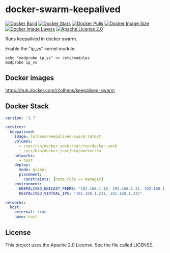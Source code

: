 # docker-swarm-keepalived
[![Docker Build](https://img.shields.io/docker/cloud/build/lolhens/keepalived-swarm)](https://hub.docker.com/r/lolhens/keepalived-swarm/builds)
[![Docker Stars](https://img.shields.io/docker/stars/lolhens/keepalived-swarm)](https://hub.docker.com/r/lolhens/keepalived-swarm)
[![Docker Pulls](https://img.shields.io/docker/pulls/lolhens/keepalived-swarm)](https://hub.docker.com/r/lolhens/keepalived-swarm)
[![Docker Image Size](https://img.shields.io/docker/image-size/lolhens/keepalived-swarm)](https://hub.docker.com/r/lolhens/keepalived-swarm)
[![Docker Image Layers](https://img.shields.io/microbadger/layers/lolhens/keepalived-swarm)](https://hub.docker.com/r/lolhens/keepalived-swarm)
[![Apache License 2.0](https://img.shields.io/github/license/LolHens/docker-swarm-keepalived.svg?maxAge=3600)](https://www.apache.org/licenses/LICENSE-2.0)

Runs keepalived in docker swarm.

Enable the "ip_vs" kernel module:
```
echo "modprobe ip_vs" >> /etc/modules
modprobe ip_vs
```

## Docker images
https://hub.docker.com/r/lolhens/keepalived-swarm

## Docker Stack
```yml
version: '3.7'

services:
  keepalived:
    image: lolhens/keepalived-swarm:latest
    volumes:
      - /var/run/docker.sock:/var/run/docker.sock
      - /usr/bin/docker:/usr/bin/docker:ro
    networks:
      - host
    deploy:
      mode: global
      placement:
        constraints: [node.role == manager]
    environment:
      KEEPALIVED_UNICAST_PEERS: "192.168.1.10, 192.168.1.11, 192.168.1.12"
      KEEPALIVED_VIRTUAL_IPS: "192.168.1.231, 192.168.1.232"

networks:
  host:
    external: true
    name: host
```

## License
This project uses the Apache 2.0 License. See the file called LICENSE.
